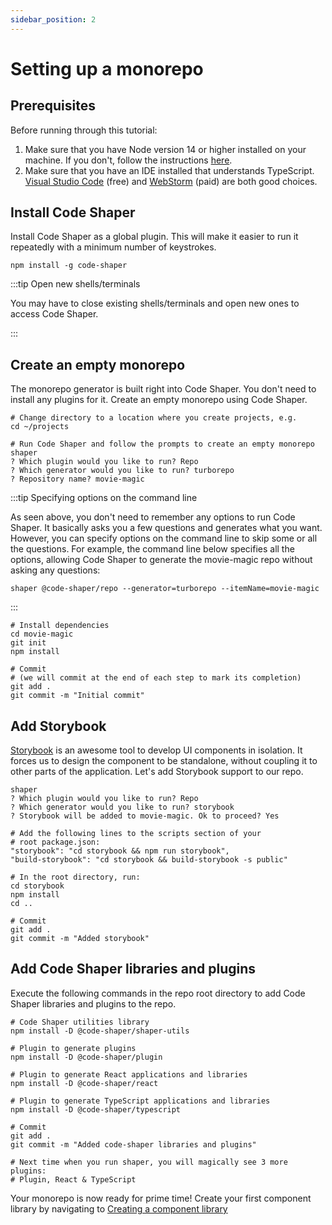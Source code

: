 ```yaml
---
sidebar_position: 2
---
```


# Setting up a monorepo

## Prerequisites

Before running through this tutorial:

1. Make sure that you have Node version 14 or higher installed on your machine.
   If you don't, follow the instructions
   [here](https://github.com/nareshbhatia/react-learning-resources#developer-machine-setup).
2. Make sure that you have an IDE installed that understands TypeScript.
   [Visual Studio Code](https://code.visualstudio.com/) (free) and
   [WebStorm](https://www.jetbrains.com/webstorm/) (paid) are both good choices.

## Install Code Shaper

Install Code Shaper as a global plugin. This will make it easier to run it
repeatedly with a minimum number of keystrokes.

```shell
npm install -g code-shaper
```

:::tip Open new shells/terminals

You may have to close existing shells/terminals and open new ones to access Code
Shaper.

:::

## Create an empty monorepo

The monorepo generator is built right into Code Shaper. You don't need to
install any plugins for it. Create an empty monorepo using Code Shaper.

```shell
# Change directory to a location where you create projects, e.g.
cd ~/projects

# Run Code Shaper and follow the prompts to create an empty monorepo
shaper
? Which plugin would you like to run? Repo
? Which generator would you like to run? turborepo
? Repository name? movie-magic
```

:::tip Specifying options on the command line

As seen above, you don't need to remember any options to run Code Shaper. It
basically asks you a few questions and generates what you want. However, you can
specify options on the command line to skip some or all the questions. For
example, the command line below specifies all the options, allowing Code Shaper
to generate the movie-magic repo without asking any questions:

```shell
shaper @code-shaper/repo --generator=turborepo --itemName=movie-magic
```

:::

```shell
# Install dependencies
cd movie-magic
git init
npm install

# Commit
# (we will commit at the end of each step to mark its completion)
git add .
git commit -m "Initial commit"
```

## Add Storybook

[Storybook](https://storybook.js.org/) is an awesome tool to develop UI
components in isolation. It forces us to design the component to be standalone,
without coupling it to other parts of the application. Let's add Storybook
support to our repo.

```shell
shaper
? Which plugin would you like to run? Repo
? Which generator would you like to run? storybook
? Storybook will be added to movie-magic. Ok to proceed? Yes

# Add the following lines to the scripts section of your
# root package.json:
"storybook": "cd storybook && npm run storybook",
"build-storybook": "cd storybook && build-storybook -s public"

# In the root directory, run:
cd storybook
npm install
cd ..

# Commit
git add .
git commit -m "Added storybook"
```

## Add Code Shaper libraries and plugins

Execute the following commands in the repo root directory to add Code Shaper
libraries and plugins to the repo.

```shell
# Code Shaper utilities library
npm install -D @code-shaper/shaper-utils

# Plugin to generate plugins
npm install -D @code-shaper/plugin

# Plugin to generate React applications and libraries
npm install -D @code-shaper/react

# Plugin to generate TypeScript applications and libraries
npm install -D @code-shaper/typescript

# Commit
git add .
git commit -m "Added code-shaper libraries and plugins"

# Next time when you run shaper, you will magically see 3 more plugins:
# Plugin, React & TypeScript
```

Your monorepo is now ready for prime time! Create your first component library
by navigating to
[Creating a component library](./creating-a-component-library.md)
